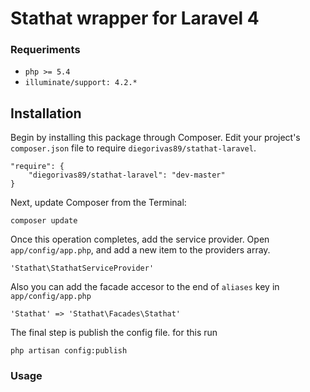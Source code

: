 # Stathat wrapper for Laravel 4

### Requeriments
- `php >= 5.4`
- `illuminate/support: 4.2.*`

## Installation

Begin by installing this package through Composer. Edit your project's `composer.json` file to require `diegorivas89/stathat-laravel`.

    "require": {
		"diegorivas89/stathat-laravel": "dev-master"
	}

Next, update Composer from the Terminal:

    composer update

Once this operation completes, add the service provider. Open `app/config/app.php`, and add a new item to the providers array.

    'Stathat\StathatServiceProvider'

Also you can add the facade accesor to the end of `aliases` key in `app/config/app.php`

    'Stathat' => 'Stathat\Facades\Stathat'

The final step is publish the config file. for this run

    php artisan config:publish

### Usage